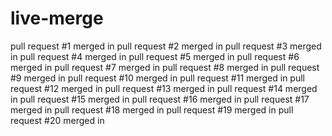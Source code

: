 # live-merge
pull request #1 merged in
pull request #2 merged in
pull request #3 merged in
pull request #4 merged in
pull request #5 merged in
pull request #6 merged in
pull request #7 merged in
pull request #8 merged in
pull request #9 merged in
pull request #10 merged in
pull request #11 merged in
pull request #12 merged in
pull request #13 merged in
pull request #14 merged in
pull request #15 merged in
pull request #16 merged in
pull request #17 merged in
pull request #18 merged in
pull request #19 merged in
pull request #20 merged in
